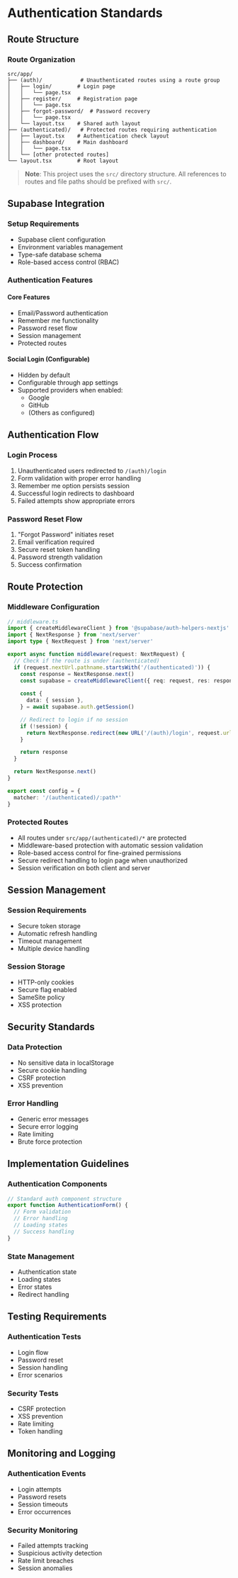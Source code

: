 # Authentication Standards

## Route Structure

### Route Organization
```
src/app/
├── (auth)/            # Unauthenticated routes using a route group
│   ├── login/        # Login page
│   │   └── page.tsx
│   ├── register/     # Registration page
│   │   └── page.tsx
│   ├── forgot-password/  # Password recovery
│   │   └── page.tsx
│   └── layout.tsx    # Shared auth layout
├── (authenticated)/   # Protected routes requiring authentication
│   ├── layout.tsx    # Authentication check layout
│   ├── dashboard/    # Main dashboard
│   │   └── page.tsx
│   └── [other protected routes]
└── layout.tsx        # Root layout
```

> **Note**: This project uses the `src/` directory structure. All references to routes and file paths should be prefixed with `src/`.

## Supabase Integration

### Setup Requirements
- Supabase client configuration
- Environment variables management
- Type-safe database schema
- Role-based access control (RBAC)

### Authentication Features

#### Core Features
- Email/Password authentication
- Remember me functionality
- Password reset flow
- Session management
- Protected routes

#### Social Login (Configurable)
- Hidden by default
- Configurable through app settings
- Supported providers when enabled:
  - Google
  - GitHub
  - (Others as configured)

## Authentication Flow

### Login Process
1. Unauthenticated users redirected to `/(auth)/login`
2. Form validation with proper error handling
3. Remember me option persists session
4. Successful login redirects to dashboard
5. Failed attempts show appropriate errors

### Password Reset Flow
1. "Forgot Password" initiates reset
2. Email verification required
3. Secure reset token handling
4. Password strength validation
5. Success confirmation

## Route Protection

### Middleware Configuration
```typescript
// middleware.ts
import { createMiddlewareClient } from '@supabase/auth-helpers-nextjs'
import { NextResponse } from 'next/server'
import type { NextRequest } from 'next/server'

export async function middleware(request: NextRequest) {
  // Check if the route is under (authenticated)
  if (request.nextUrl.pathname.startsWith('/(authenticated)')) {
    const response = NextResponse.next()
    const supabase = createMiddlewareClient({ req: request, res: response })
    
    const {
      data: { session },
    } = await supabase.auth.getSession()

    // Redirect to login if no session
    if (!session) {
      return NextResponse.redirect(new URL('/(auth)/login', request.url))
    }

    return response
  }

  return NextResponse.next()
}

export const config = {
  matcher: '/(authenticated)/:path*'
}
```

### Protected Routes
- All routes under `src/app/(authenticated)/*` are protected
- Middleware-based protection with automatic session validation
- Role-based access control for fine-grained permissions
- Secure redirect handling to login page when unauthorized
- Session verification on both client and server

## Session Management

### Session Requirements
- Secure token storage
- Automatic refresh handling
- Timeout management
- Multiple device handling

### Session Storage
- HTTP-only cookies
- Secure flag enabled
- SameSite policy
- XSS protection

## Security Standards

### Data Protection
- No sensitive data in localStorage
- Secure cookie handling
- CSRF protection
- XSS prevention

### Error Handling
- Generic error messages
- Secure error logging
- Rate limiting
- Brute force protection

## Implementation Guidelines

### Authentication Components
```typescript
// Standard auth component structure
export function AuthenticationForm() {
  // Form validation
  // Error handling
  // Loading states
  // Success handling
}
```

### State Management
- Authentication state
- Loading states
- Error states
- Redirect handling

## Testing Requirements

### Authentication Tests
- Login flow
- Password reset
- Session handling
- Error scenarios

### Security Tests
- CSRF protection
- XSS prevention
- Rate limiting
- Token handling

## Monitoring and Logging

### Authentication Events
- Login attempts
- Password resets
- Session timeouts
- Error occurrences

### Security Monitoring
- Failed attempts tracking
- Suspicious activity detection
- Rate limit breaches
- Session anomalies 